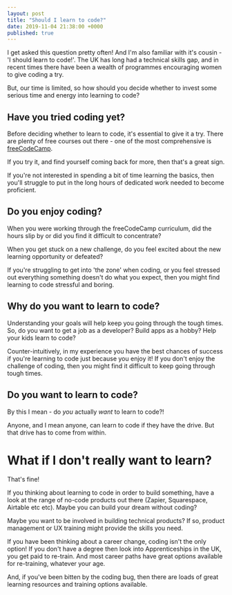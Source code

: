```yaml
---
layout: post
title: "Should I learn to code?"
date: 2019-11-04 21:38:00 +0000   
published: true
---
```


I get asked this question pretty often! And I'm also familiar with it's cousin - 'I should learn to code!'. The UK has long had a technical skills gap, and in recent times there have been a wealth of programmes encouraging women to give coding a try.

But, our time is limited, so how should you decide whether to invest some serious time and energy into learning to code?

## Have you tried coding yet?
Before deciding whether to learn to code, it's essential to give it a try. There are plenty of free courses out there - one of the most comprehensive is [freeCodeCamp](https://www.freecodecamp.org/).

If you try it, and find yourself coming back for more, then that's a great sign.

If you're not interested in spending a bit of time learning the basics, then you'll struggle to put in the long hours of dedicated work needed to become proficient.

## Do you enjoy coding?
When you were working through the freeCodeCamp curriculum, did the hours slip by or did you find it difficult to concentrate?

When you get stuck on a new challenge, do you feel excited about the new learning opportunity or defeated?

If you're struggling to get into 'the zone' when coding, or you feel stressed out everything something doesn't do what you expect, then you might find learning to code stressful and boring.

## Why do you want to learn to code?
Understanding your goals will help keep you going through the tough times. So, do you want to get a job as a developer? Build apps as a hobby? Help your kids learn to code?

Counter-intuitively, in my experience you have the best chances of success if you're learning to code just because you enjoy it! If you don't enjoy the challenge of coding, then you might find it difficult to keep going through tough times.

## Do you want to learn to code?
By this I mean - do *you* actually *want* to learn to code?!

Anyone, and I mean anyone, can learn to code if they have the drive. But that drive has to come from within.


# What if I don't really want to learn?

That's fine!

If you thinking about learning to code in order to build something, have a look at the range of no-code products out there (Zapier, Squarespace, Airtable etc etc). Maybe you can build your dream without coding?

Maybe you want to be involved in building technical products? If so, product management or UX training might provide the skills you need.

If you have been thinking about a career change, coding isn't the only option! If you don't have a degree then look into Apprenticeships in the UK, you get paid to re-train. And most career paths have great options available for re-training, whatever your age.

And, if you've been bitten by the coding bug, then there are loads of great learning resources and training options available.
